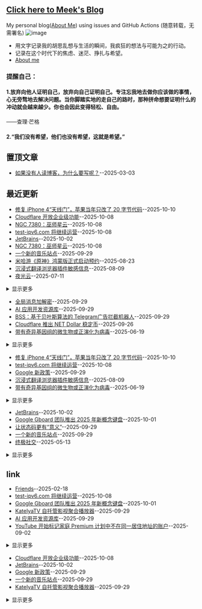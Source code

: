 ## [Click here to Meek's Blog](https://meektion.github.io/)
My personal blog([About Me](https://meektion.github.io/2025/02/16/8_About/)) using issues and GitHub Actions (随意转载，无需署名)
![image](https://github.com/user-attachments/assets/a168bf11-661e-4566-b042-7fc9544de528)

* 用文字记录我的胡思乱想与生活的瞬间，我疯狂的想法与可能为之的行动。  
* 记录在这个时代下的焦虑、迷茫、挣扎与希望。
* [About me](https://github.com/myogg/myogg)

### 提醒自己：
#### 1.放弃向他人证明自己，放弃向自己证明自己。专注忘我地去做你应该做的事情，心无旁骛地去解决问题。当你脚踏实地的走自己的路时，那种拼命想要证明什么的冲动就会越来越少。你也会因此变得轻松、自由。

——查理·芒格

#### 2.“我们没有希望，他们也没有希望，这就是希望。”

## 置顶文章
- [如果没有人读博客，为什么要写呢？](https://github.com/meektion/meektion.github.io/issues/79)--2025-03-03
## 最近更新
- [修复 iPhone 4“天线门”，苹果当年只改了 20 字节代码](https://github.com/meektion/meektion.github.io/issues/133)--2025-10-10
- [Cloudflare 开放企业级功能](https://github.com/meektion/meektion.github.io/issues/132)--2025-10-08
- [NGC 7380：巫师星云](https://github.com/meektion/meektion.github.io/issues/131)--2025-10-08
- [test-ipv6.com 将继续运营](https://github.com/meektion/meektion.github.io/issues/130)--2025-10-08
- [JetBrains](https://github.com/meektion/meektion.github.io/issues/129)--2025-10-02
- [NGC 7380：巫师星云](https://github.com/meektion/meektion.github.io/issues/131)--2025-10-08
- [一个新的音乐站点](https://github.com/meektion/meektion.github.io/issues/124)--2025-09-29
- [米哈游《原神》鸿蒙版正式启动预约](https://github.com/meektion/meektion.github.io/issues/117)--2025-08-23
- [沉浸式翻译浏览器插件敏感信息](https://github.com/meektion/meektion.github.io/issues/116)--2025-08-09
- [夜光云](https://github.com/meektion/meektion.github.io/issues/115)--2025-07-11
<details><summary>显示更多</summary>

- [比尔·盖茨宣布将捐出几乎全部财富](https://github.com/meektion/meektion.github.io/issues/107)--2025-05-10
- [全球 电视直播 免费在线观看平台](https://github.com/meektion/meektion.github.io/issues/106)--2025-04-29
- [创业家私藏的灵感宝库](https://github.com/meektion/meektion.github.io/issues/105)--2025-04-23
- [Telegram 假 Safeguard 骗局最新伎俩汇总](https://github.com/meektion/meektion.github.io/issues/104)--2025-04-16
- [春日](https://github.com/meektion/meektion.github.io/issues/90)--2025-03-16
- [HeyGen 一键翻译视频 AI](https://github.com/meektion/meektion.github.io/issues/85)--2025-03-05
- [苹果推出搭载 M3 芯片的 2025 款 iPad Air](https://github.com/meektion/meektion.github.io/issues/81)--2025-03-04
- [如果没有人读博客，为什么要写呢？](https://github.com/meektion/meektion.github.io/issues/79)--2025-03-03
- [蜂鸟鹰蛾](https://github.com/meektion/meektion.github.io/issues/62)--2025-02-26
- [US.KG 已恢复运作](https://github.com/meektion/meektion.github.io/issues/60)--2025-02-25
- [TVBox自用影视源与iptv源](https://github.com/meektion/meektion.github.io/issues/48)--2025-02-20
- [该上班了](https://github.com/meektion/meektion.github.io/issues/38)--2025-02-19
- [有效的洛雪音源](https://github.com/meektion/meektion.github.io/issues/26)--2025-02-17
</details>

- [全局消息加解密](https://github.com/meektion/meektion.github.io/issues/126)--2025-09-29
- [AI 应用开发资源库](https://github.com/meektion/meektion.github.io/issues/122)--2025-09-29
- [BSS：基于贝叶斯算法的 Telegram广告拦截机器人](https://github.com/meektion/meektion.github.io/issues/121)--2025-09-29
- [Cloudflare 推出 NET Dollar 稳定币](https://github.com/meektion/meektion.github.io/issues/119)--2025-09-26
- [带有奇异基因组的微生物或正演化为病毒](https://github.com/meektion/meektion.github.io/issues/114)--2025-06-19
<details><summary>显示更多</summary>

- [日环食与日全食的混合日食](https://github.com/meektion/meektion.github.io/issues/113)--2025-06-13
- [macOS 26 终端升级](https://github.com/meektion/meektion.github.io/issues/112)--2025-06-12
- [终极社交](https://github.com/meektion/meektion.github.io/issues/109)--2025-05-13
- [GitHub 现在提供Windows arm64 运行器](https://github.com/meektion/meektion.github.io/issues/103)--2025-04-15
- [汉洋和朋友们的全世界建模项目 Funes World](https://github.com/meektion/meektion.github.io/issues/92)--2025-03-19
- [Serverless Cloud Notepad 云笔记](https://github.com/meektion/meektion.github.io/issues/91)--2025-03-18
- [基于 CF Pages+AI 制作的论坛](https://github.com/meektion/meektion.github.io/issues/87)--2025-03-08
- [百度文库和百度网盘，全量接入了 DeepSeek-R1 满血版](https://github.com/meektion/meektion.github.io/issues/84)--2025-03-05
- [如果没有人读博客，为什么要写呢？](https://github.com/meektion/meektion.github.io/issues/79)--2025-03-03
- [文生图：AI 驱动下的图像创作魔法世界](https://github.com/meektion/meektion.github.io/issues/76)--2025-03-02
- [通过手机或平板等设备配置Hexo](https://github.com/meektion/meektion.github.io/issues/70)--2025-02-28
- [方向永远比速度更重要](https://github.com/meektion/meektion.github.io/issues/65)--2025-02-28
- [命令与征服开源](https://github.com/meektion/meektion.github.io/issues/64)--2025-02-28
- [ai资讯](https://github.com/meektion/meektion.github.io/issues/61)--2025-02-26
- [US.KG 已恢复运作](https://github.com/meektion/meektion.github.io/issues/60)--2025-02-25
- [Google Drive 现在支持搜索转录后的字幕文稿](https://github.com/meektion/meektion.github.io/issues/59)--2025-02-25
- [Gmail将全面启用扫码认证取代短信验证码](https://github.com/meektion/meektion.github.io/issues/58)--2025-02-24
- [无题](https://github.com/meektion/meektion.github.io/issues/56)--2025-02-23
- [一款以Telegram作为储存的文件外链系统](https://github.com/meektion/meektion.github.io/issues/54)--2025-02-22
- [推荐一个开源项目Moments - 极简朋友圈](https://github.com/meektion/meektion.github.io/issues/50)--2025-02-21
- [推荐的docker应用](https://github.com/meektion/meektion.github.io/issues/49)--2025-02-20
- [TVBox自用影视源与iptv源](https://github.com/meektion/meektion.github.io/issues/48)--2025-02-20
- [让命令行工具连接代理](https://github.com/meektion/meektion.github.io/issues/44)--2025-02-19
- [3D地形图](https://github.com/meektion/meektion.github.io/issues/41)--2025-02-19
- [问界M9的车灯互动游戏](https://github.com/meektion/meektion.github.io/issues/40)--2025-02-19
- [GitHub Skyline，可生成 3D 可打印 STL 文件](https://github.com/meektion/meektion.github.io/issues/39)--2025-02-19
- [永久激活 Windows](https://github.com/meektion/meektion.github.io/issues/37)--2025-02-19
- [Ghosten-Player：视频 播放器](https://github.com/meektion/meektion.github.io/issues/36)--2025-02-19
- [学习人工智能和机器学习的免费资源](https://github.com/meektion/meektion.github.io/issues/35)--2025-02-18
- [Grok 3 将于太平洋时间周一晚上 8 点发布现场演示](https://github.com/meektion/meektion.github.io/issues/30)--2025-02-18
- [全球免费电视频道的M3U直播源](https://github.com/meektion/meektion.github.io/issues/29)--2025-02-17
- [开源的 DJ 混音软件](https://github.com/meektion/meektion.github.io/issues/28)--2025-02-17
- [一个在线电子印章生成工具](https://github.com/meektion/meektion.github.io/issues/27)--2025-02-17
- [有效的洛雪音源](https://github.com/meektion/meektion.github.io/issues/26)--2025-02-17
- [第一颗直连手机的星链卫星已经完成](https://github.com/meektion/meektion.github.io/issues/24)--2025-02-17
- [阿比斯库的幻日](https://github.com/meektion/meektion.github.io/issues/22)--2025-02-17
- [使用 Nginx Proxy Manager 进行反代的基本步骤](https://github.com/meektion/meektion.github.io/issues/20)--2025-02-17
- [掠过木星](https://github.com/meektion/meektion.github.io/issues/19)--2025-02-17
- [沙子国际象棋](https://github.com/meektion/meektion.github.io/issues/14)--2025-02-16
- [威尼斯直播](https://github.com/meektion/meektion.github.io/issues/12)--2025-02-16
- [超声波洗澡机](https://github.com/meektion/meektion.github.io/issues/11)--2025-02-16
- [树莓派掌上电脑](https://github.com/meektion/meektion.github.io/issues/10)--2025-02-16
- [DevToys - 一款开源的开发者工具箱](https://github.com/meektion/meektion.github.io/issues/9)--2025-02-16
</details>

- [修复 iPhone 4“天线门”，苹果当年只改了 20 字节代码](https://github.com/meektion/meektion.github.io/issues/133)--2025-10-10
- [test-ipv6.com 将继续运营](https://github.com/meektion/meektion.github.io/issues/130)--2025-10-08
- [Google 新政策](https://github.com/meektion/meektion.github.io/issues/125)--2025-09-29
- [沉浸式翻译浏览器插件敏感信息](https://github.com/meektion/meektion.github.io/issues/116)--2025-08-09
- [带有奇异基因组的微生物或正演化为病毒](https://github.com/meektion/meektion.github.io/issues/114)--2025-06-19
<details><summary>显示更多</summary>

- [木星的底部](https://github.com/meektion/meektion.github.io/issues/111)--2025-05-26
- [星团NGC 6366与蛇夫47星](https://github.com/meektion/meektion.github.io/issues/110)--2025-05-24
- [思考一下](https://github.com/meektion/meektion.github.io/issues/102)--2025-04-15
- [将你的创意和图像转化为视频](https://github.com/meektion/meektion.github.io/issues/101)--2025-04-13
- [微软： Windows 的inetpub文件夹用于安全修復](https://github.com/meektion/meektion.github.io/issues/100)--2025-04-13
- [谷歌推出云端 AI 编程工具](https://github.com/meektion/meektion.github.io/issues/98)--2025-04-12
- [基于 CF Pages+AI 制作的论坛](https://github.com/meektion/meektion.github.io/issues/87)--2025-03-08
- [用 AI 工作流搭建的 Hacker News 每日播报](https://github.com/meektion/meektion.github.io/issues/86)--2025-03-08
- [HeyGen 一键翻译视频 AI](https://github.com/meektion/meektion.github.io/issues/85)--2025-03-05
- [百度文库和百度网盘，全量接入了 DeepSeek-R1 满血版](https://github.com/meektion/meektion.github.io/issues/84)--2025-03-05
- [Telegram 正在测试“付费说话”功能](https://github.com/meektion/meektion.github.io/issues/83)--2025-03-04
- [微软官宣今年5月关闭Skype业务](https://github.com/meektion/meektion.github.io/issues/82)--2025-03-04
- [苹果推出搭载 M3 芯片的 2025 款 iPad Air](https://github.com/meektion/meektion.github.io/issues/81)--2025-03-04
- [Firefly ‘Blue Ghost’ 成功登陆月球表面](https://github.com/meektion/meektion.github.io/issues/80)--2025-03-04
- [卡巴斯基在 GitHub 上发现隐藏的恶意程序](https://github.com/meektion/meektion.github.io/issues/78)--2025-03-03
- [Telegram将推出展示用户更多信息的功能](https://github.com/meektion/meektion.github.io/issues/71)--2025-03-01
- [通过手机或平板等设备配置Hexo](https://github.com/meektion/meektion.github.io/issues/70)--2025-02-28
- [ChatGPT4.5凌晨发布](https://github.com/meektion/meektion.github.io/issues/69)--2025-02-28
- [命令与征服开源](https://github.com/meektion/meektion.github.io/issues/64)--2025-02-28
- [ai资讯](https://github.com/meektion/meektion.github.io/issues/61)--2025-02-26
- [HTTP状态码301、302、307、308的区别](https://github.com/meektion/meektion.github.io/issues/55)--2025-02-22
- [us.kg二级域名重置为空解析](https://github.com/meektion/meektion.github.io/issues/53)--2025-02-21
- [推荐的docker应用](https://github.com/meektion/meektion.github.io/issues/49)--2025-02-20
- [一个用于个人托管和管理直播源的项目](https://github.com/meektion/meektion.github.io/issues/47)--2025-02-20
- [谷歌 Gemini 或将支持视频生成](https://github.com/meektion/meektion.github.io/issues/46)--2025-02-20
- [SpaceX 首次实现跨国回收](https://github.com/meektion/meektion.github.io/issues/45)--2025-02-20
- [让命令行工具连接代理](https://github.com/meektion/meektion.github.io/issues/44)--2025-02-19
- [GitHub Skyline，可生成 3D 可打印 STL 文件](https://github.com/meektion/meektion.github.io/issues/39)--2025-02-19
- [永久激活 Windows](https://github.com/meektion/meektion.github.io/issues/37)--2025-02-19
- [Ghosten-Player：视频 播放器](https://github.com/meektion/meektion.github.io/issues/36)--2025-02-19
- [学习人工智能和机器学习的免费资源](https://github.com/meektion/meektion.github.io/issues/35)--2025-02-18
- [AI‘横行，网站形式的互联网走向何方](https://github.com/meektion/meektion.github.io/issues/33)--2025-02-18
- [三个开源的 Android 邮件客户端](https://github.com/meektion/meektion.github.io/issues/31)--2025-02-18
- [开源的 DJ 混音软件](https://github.com/meektion/meektion.github.io/issues/28)--2025-02-17
- [一个在线电子印章生成工具](https://github.com/meektion/meektion.github.io/issues/27)--2025-02-17
- [第一颗直连手机的星链卫星已经完成](https://github.com/meektion/meektion.github.io/issues/24)--2025-02-17
- [阿比斯库的幻日](https://github.com/meektion/meektion.github.io/issues/22)--2025-02-17
- [一家英国公司正在建造水下住宅](https://github.com/meektion/meektion.github.io/issues/15)--2025-02-16
- [超声波洗澡机](https://github.com/meektion/meektion.github.io/issues/11)--2025-02-16
- [树莓派掌上电脑](https://github.com/meektion/meektion.github.io/issues/10)--2025-02-16
- [DevToys - 一款开源的开发者工具箱](https://github.com/meektion/meektion.github.io/issues/9)--2025-02-16
</details>

- [JetBrains](https://github.com/meektion/meektion.github.io/issues/129)--2025-10-02
- [Google Gboard 团队推出 2025 年新概念键盘](https://github.com/meektion/meektion.github.io/issues/128)--2025-10-01
- [让状态码更有“意义”](https://github.com/meektion/meektion.github.io/issues/127)--2025-09-29
- [一个新的音乐站点](https://github.com/meektion/meektion.github.io/issues/124)--2025-09-29
- [终极社交](https://github.com/meektion/meektion.github.io/issues/109)--2025-05-13
<details><summary>显示更多</summary>

- [AI 时代互联网魔力的消退](https://github.com/meektion/meektion.github.io/issues/97)--2025-04-08
- [发布Issues转化为hexo文章](https://github.com/meektion/meektion.github.io/issues/96)--2025-04-06
- [高德地图：最美绕路](https://github.com/meektion/meektion.github.io/issues/93)--2025-04-01
- [汉洋和朋友们的全世界建模项目 Funes World](https://github.com/meektion/meektion.github.io/issues/92)--2025-03-19
- [最近干了什么](https://github.com/meektion/meektion.github.io/issues/89)--2025-03-15
- [用 AI 工作流搭建的 Hacker News 每日播报](https://github.com/meektion/meektion.github.io/issues/86)--2025-03-08
- [如果没有人读博客，为什么要写呢？](https://github.com/meektion/meektion.github.io/issues/79)--2025-03-03
- [方向永远比速度更重要](https://github.com/meektion/meektion.github.io/issues/65)--2025-02-28
- [无题](https://github.com/meektion/meektion.github.io/issues/56)--2025-02-23
- [xA 正式发发布了 AI 大模型](https://github.com/meektion/meektion.github.io/issues/34)--2025-02-18
- [AI‘横行，网站形式的互联网走向何方](https://github.com/meektion/meektion.github.io/issues/33)--2025-02-18
- [Grok 3 将于太平洋时间周一晚上 8 点发布现场演示](https://github.com/meektion/meektion.github.io/issues/30)--2025-02-18
- [使用 Nginx Proxy Manager 进行反代的基本步骤](https://github.com/meektion/meektion.github.io/issues/20)--2025-02-17
- [github子仓库如可绑定域名](https://github.com/meektion/meektion.github.io/issues/16)--2025-02-16
</details>

## link
- [Friends](https://github.com/meektion/meektion.github.io/issues/32)--2025-02-18
- [test-ipv6.com 将继续运营](https://github.com/meektion/meektion.github.io/issues/130)--2025-10-08
- [Google Gboard 团队推出 2025 年新概念键盘](https://github.com/meektion/meektion.github.io/issues/128)--2025-10-01
- [KatelyaTV 自托管影视聚合播放器](https://github.com/meektion/meektion.github.io/issues/123)--2025-09-29
- [AI 应用开发资源库](https://github.com/meektion/meektion.github.io/issues/122)--2025-09-29
- [YouTube 开始标记家庭 Premium 计划中不在同一居住地址的账户](https://github.com/meektion/meektion.github.io/issues/118)--2025-09-02
<details><summary>显示更多</summary>

- [macOS 26 终端升级](https://github.com/meektion/meektion.github.io/issues/112)--2025-06-12
- [判断力非常重要](https://github.com/meektion/meektion.github.io/issues/95)--2025-04-03
- [最近干了什么](https://github.com/meektion/meektion.github.io/issues/89)--2025-03-15
- [热门 SaaS 软件工具「开源平替」合集](https://github.com/meektion/meektion.github.io/issues/88)--2025-03-11
- [基于 CF Pages+AI 制作的论坛](https://github.com/meektion/meektion.github.io/issues/87)--2025-03-08
- [如果没有人读博客，为什么要写呢？](https://github.com/meektion/meektion.github.io/issues/79)--2025-03-03
- [我来人间一趟，也要驰骋一场 ---](https://github.com/meektion/meektion.github.io/issues/77)--2025-03-02
- [文生图：AI 驱动下的图像创作魔法世界](https://github.com/meektion/meektion.github.io/issues/76)--2025-03-02
- [Telegram将推出展示用户更多信息的功能](https://github.com/meektion/meektion.github.io/issues/71)--2025-03-01
- [方向永远比速度更重要](https://github.com/meektion/meektion.github.io/issues/65)--2025-02-28
- [ai资讯](https://github.com/meektion/meektion.github.io/issues/61)--2025-02-26
- [Gmail将全面启用扫码认证取代短信验证码](https://github.com/meektion/meektion.github.io/issues/58)--2025-02-24
- [记录 webfollow 中 订阅的RSS源](https://github.com/meektion/meektion.github.io/issues/52)--2025-02-21
- [xA 正式发发布了 AI 大模型](https://github.com/meektion/meektion.github.io/issues/34)--2025-02-18
- [全球免费电视频道的M3U直播源](https://github.com/meektion/meektion.github.io/issues/29)--2025-02-17
- [有效的洛雪音源](https://github.com/meektion/meektion.github.io/issues/26)--2025-02-17
</details>

- [Cloudflare 开放企业级功能](https://github.com/meektion/meektion.github.io/issues/132)--2025-10-08
- [JetBrains](https://github.com/meektion/meektion.github.io/issues/129)--2025-10-02
- [Google 新政策](https://github.com/meektion/meektion.github.io/issues/125)--2025-09-29
- [一个新的音乐站点](https://github.com/meektion/meektion.github.io/issues/124)--2025-09-29
- [KatelyaTV 自托管影视聚合播放器](https://github.com/meektion/meektion.github.io/issues/123)--2025-09-29
<details><summary>显示更多</summary>

- [BSS：基于贝叶斯算法的 Telegram广告拦截机器人](https://github.com/meektion/meektion.github.io/issues/121)--2025-09-29
- [Edge 浏览器新增安全功能](https://github.com/meektion/meektion.github.io/issues/120)--2025-09-26
- [Cloudflare 推出 NET Dollar 稳定币](https://github.com/meektion/meektion.github.io/issues/119)--2025-09-26
- [日环食与日全食的混合日食](https://github.com/meektion/meektion.github.io/issues/113)--2025-06-13
- [macOS 26 终端升级](https://github.com/meektion/meektion.github.io/issues/112)--2025-06-12
- [星团NGC 6366与蛇夫47星](https://github.com/meektion/meektion.github.io/issues/110)--2025-05-24
- [比尔·盖茨宣布将捐出几乎全部财富](https://github.com/meektion/meektion.github.io/issues/107)--2025-05-10
- [全球 电视直播 免费在线观看平台](https://github.com/meektion/meektion.github.io/issues/106)--2025-04-29
- [VERT--开源的文件转换工具](https://github.com/meektion/meektion.github.io/issues/99)--2025-04-13
- [谷歌推出云端 AI 编程工具](https://github.com/meektion/meektion.github.io/issues/98)--2025-04-12
- [快速制作 Apple 发布会风格的 Bento UI 图片](https://github.com/meektion/meektion.github.io/issues/94)--2025-04-02
- [Serverless Cloud Notepad 云笔记](https://github.com/meektion/meektion.github.io/issues/91)--2025-03-18
- [热门 SaaS 软件工具「开源平替」合集](https://github.com/meektion/meektion.github.io/issues/88)--2025-03-11
- [基于 CF Pages+AI 制作的论坛](https://github.com/meektion/meektion.github.io/issues/87)--2025-03-08
- [用 AI 工作流搭建的 Hacker News 每日播报](https://github.com/meektion/meektion.github.io/issues/86)--2025-03-08
- [HeyGen 一键翻译视频 AI](https://github.com/meektion/meektion.github.io/issues/85)--2025-03-05
- [文生图：AI 驱动下的图像创作魔法世界](https://github.com/meektion/meektion.github.io/issues/76)--2025-03-02
- [T8RIN/ImageToolbox Android](https://github.com/meektion/meektion.github.io/issues/63)--2025-02-27
- [Google Drive 现在支持搜索转录后的字幕文稿](https://github.com/meektion/meektion.github.io/issues/59)--2025-02-25
- [typecho 博客主题推荐](https://github.com/meektion/meektion.github.io/issues/57)--2025-02-23
- [一款以Telegram作为储存的文件外链系统](https://github.com/meektion/meektion.github.io/issues/54)--2025-02-22
- [记录 webfollow 中 订阅的RSS源](https://github.com/meektion/meektion.github.io/issues/52)--2025-02-21
- [推荐个开源项目极简论坛](https://github.com/meektion/meektion.github.io/issues/51)--2025-02-21
- [推荐一个开源项目Moments - 极简朋友圈](https://github.com/meektion/meektion.github.io/issues/50)--2025-02-21
- [TVBox自用影视源与iptv源](https://github.com/meektion/meektion.github.io/issues/48)--2025-02-20
- [仙王座的象鼻星云](https://github.com/meektion/meektion.github.io/issues/43)--2025-02-19
- [NGC 300：恒星的聚落](https://github.com/meektion/meektion.github.io/issues/42)--2025-02-19
- [3D地形图](https://github.com/meektion/meektion.github.io/issues/41)--2025-02-19
- [问界M9的车灯互动游戏](https://github.com/meektion/meektion.github.io/issues/40)--2025-02-19
</details>

